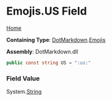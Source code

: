 # Emojis\.US Field

[Home](../../../README.md)

**Containing Type**: [DotMarkdown](../../README.md)\.[Emojis](../README.md)

**Assembly**: DotMarkdown\.dll

```csharp
public const string US = ":us:"
```

### Field Value

System\.[String](https://docs.microsoft.com/en-us/dotnet/api/system.string)